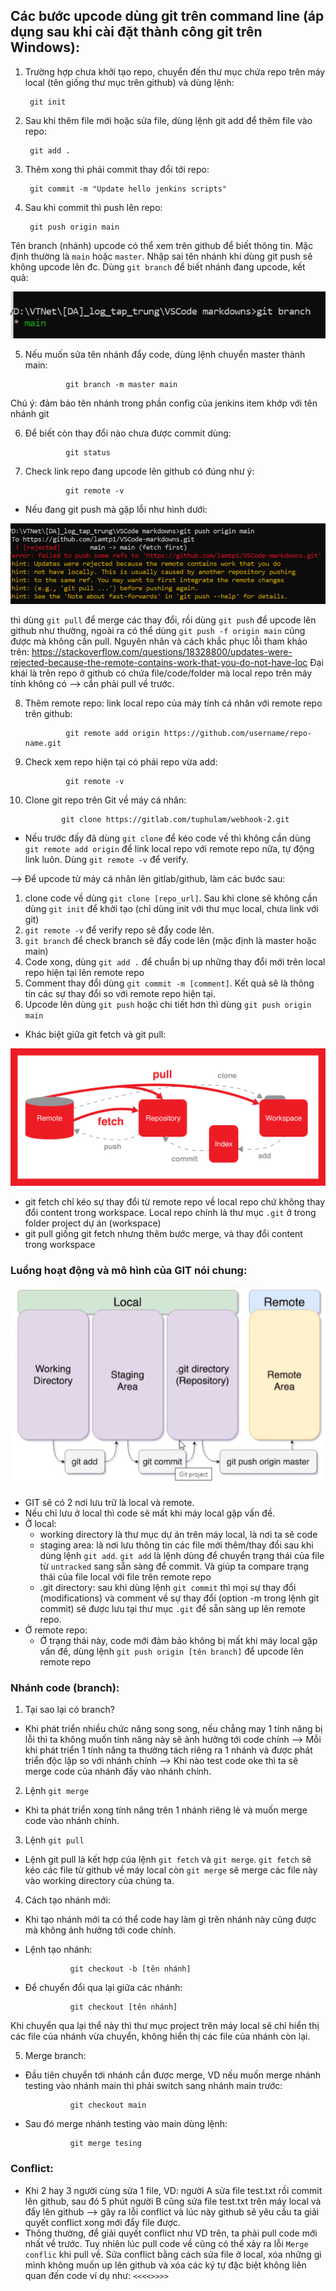## Các bước upcode dùng git trên command line (áp dụng sau khi cài đặt thành công git trên Windows):

1. Trường hợp chưa khởi tạo repo, chuyển đến thư mục chứa repo trên máy local (tên giống thư mục trên github) và dùng lệnh:

        git init

2. Sau khi thêm file mới hoặc sửa file, dùng lệnh git add để thêm file vào repo:

        git add .

3. Thêm xong thì phải commit thay đổi tới repo:

        git commit -m "Update hello jenkins scripts"

4. Sau khi commit thì push lên repo:

        git push origin main

Tên branch (nhánh) upcode có thể xem trên github để biết thông tin. Mặc định thường là `main` hoặc `master`. Nhập sai tên nhánh khi dùng git push sẽ không upcode lên đc. Dùng `git branch` để biết nhánh đang upcode, kết quả:

![git1](../img/git1.PNG)

5. Nếu muốn sửa tên nhánh đẩy code, dùng lệnh chuyển master thành main:

                git branch -m master main

Chú ý: đảm bảo tên nhánh trong phần config của jenkins item khớp với tên nhánh git 

6. Để biết còn thay đổi nào chưa được commit dùng:

                git status

7. Check link repo đang upcode lên github có đúng như ý:

                git remote -v

- Nếu đang git push mà gặp lỗi như hình dưới:

![git3](../img/git3.PNG)

 thì dùng `git pull` để merge các thay đổi, rồi dùng `git push` để upcode lên github như thường, ngoài ra có thể dùng `git push -f origin main` cũng được mà không cần pull. Nguyên nhân và cách khắc phục lỗi tham khảo trên: https://stackoverflow.com/questions/18328800/updates-were-rejected-because-the-remote-contains-work-that-you-do-not-have-loc
Đại khái là trên repo ở github có chứa file/code/folder mà local repo trên máy tính không có --> cần phải pull về trước.

8. Thêm remote repo: link local repo của máy tính cá nhân với remote repo trên github:

                git remote add origin https://github.com/username/repo-name.git

9. Check xem repo hiện tại có phải repo vừa add:

                git remote -v

10. Clone git repo trên Git về máy cá nhân:

                git clone https://gitlab.com/tuphulam/webhook-2.git

- Nếu trước đấy đã dùng `git clone` để kéo code về thì không cần dùng `git remote add origin` để link local repo với remote repo nữa, tự động link luôn. Dùng `git remote -v` để verify.

--> Để upcode từ máy cá nhân lên gitlab/github, làm các bước sau:
1. clone code về dùng `git clone [repo_url]`. Sau khi clone sẽ không cần dùng `git init` để khởi tạo (chỉ dùng init với thư mục local, chưa link với git)
2. `git remote -v` để verify repo sẽ đẩy code lên.
3. `git branch` để check branch sẽ đẩy code lên (mặc định là master hoặc main)
4. Code xong, dùng `git add .` để chuẩn bị up những thay đổi mới trên local repo hiện tại lên remote repo
5. Comment thay đổi dùng `git commit -m [comment]`. Kết quả sẽ là thông tin các sự thay đổi so với remote repo hiện tại. 
6. Upcode lên dùng `git push` hoặc chi tiết hơn thì dùng `git push origin main`  

- Khác biệt giữa git fetch và git pull:

![git13](../img/git13.png)

+ git fetch chỉ kéo sự thay đổi từ remote repo về local repo chứ không thay đổi content trong workspace. Local repo chính là thư mục `.git` ở trong folder project dự án (workspace) 
+ git pull giống git fetch nhưng thêm bước merge, và thay đổi content trong workspace 

### Luồng hoạt động và mô hình của GIT nói chung:

![git14](../img/git14.PNG)

- GIT sẽ có 2 nơi lưu trữ là local và remote.
- Nếu chỉ lưu ở local thì code sẽ mất khi máy local gặp vấn đề.
- Ở local: 
  + working directory là thư mục dự án trên máy local, là nơi ta sẽ code  
  + staging area: là nơi lưu thông tin các file mới thêm/thay đổi sau khi dùng lệnh `git add`. `git add` là lệnh dùng để chuyển trạng thái của file từ `untracked` sang sẵn sàng để commit. Và giúp ta compare trạng thái của file local với file trên remote repo
  + .git directory: sau khi dùng lệnh `git commit` thì mọi sự thay đổi (modifications) và  comment về sự thay đổi (option -m trong lệnh git commit) sẽ được lưu tại thư mục `.git` để sẵn sàng up lên remote repo.
- Ở remote repo: 
  + Ở trạng thái này, code mới đảm bảo không bị mất khi máy local gặp vấn đề, dùng lệnh `git push origin [tên branch]` để upcode lên remote repo

### Nhánh code (branch):

1. Tại sao lại có branch?

- Khi phát triển nhiều chức năng song song, nếu chẳng may 1 tính năng bị lỗi thì ta không muốn tính năng này sẽ ảnh hưởng tới code chính --> Mỗi khi phát triển 1 tính năng ta thường tách riêng ra 1 nhánh và được phát triển độc lập so với nhánh chính --> Khi nào test code oke thì ta sẽ merge code của nhánh đấy vào nhánh chính.  

2. Lệnh `git merge`

- Khi ta phát triển xong tính năng trên 1 nhánh riêng lẻ và muốn merge code vào nhánh chính.

3. Lệnh `git pull`

- Lệnh git pull là kết hợp của lệnh `git fetch` và `git merge`. `git fetch` sẽ kéo các file từ github về máy local còn `git merge` sẽ merge các file này vào working directory của chúng ta.

4. Cách tạo nhánh mới:

- Khi tạo nhánh mới ta có thể code hay làm gì trên nhánh này cũng được mà không ảnh hưởng tới code chính. 
- Lệnh tạo nhánh:

                git checkout -b [tên nhánh]

- Để chuyển đổi qua lại giữa các nhánh:

                git checkout [tên nhánh]

Khi chuyển qua lại thể này thì thư mục project trên máy local sẽ chỉ hiển thị các file của nhánh vừa chuyển, không hiển thị các file của nhánh còn lại.

5. Merge branch:

- Đầu tiên chuyển tới nhánh cần được merge, VD nếu muốn merge nhánh testing vào nhánh main thì phải switch sang nhánh main trước:

                git checkout main

- Sau đó merge nhánh testing vào main dùng lệnh:

                git merge tesing

### Conflict:

- Khi 2 hay 3 người cùng sửa 1 file, VD: người A sửa file test.txt rồi commit lên github, sau đó 5 phút người B cũng sửa file test.txt trên máy local và đẩy lên github --> gây ra lỗi conflict và lúc này github sẽ yêu cầu ta giải quyết conflict xong mới đẩy file được.
- Thông thường, để giải quyết conflict như VD trên, ta phải pull code mới nhất về trước. Tuy nhiên lúc pull code về cũng có thể xảy ra lỗi `Merge conflic` khi pull về. Sửa conflict bằng cách sửa file ở local, xóa những gì mình không muốn up lên github và xóa các ký tự đặc biệt không liên quan đến code ví dụ như: `<<<<>>>>`